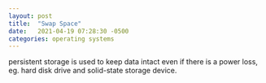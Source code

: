 ```yaml
---
layout: post
title:  "Swap Space"
date:   2021-04-19 07:28:30 -0500
categories: operating systems
---
```

persistent storage is used to keep data intact even if there is a power loss, eg. hard disk drive and solid-state storage device.
